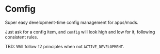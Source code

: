 # Comfig

Super easy development-time config management for apps/mods.

Just ask for a config item, and `comfig` will look high and low for it, following
consistent rules.

TBD: Will follow 12 principles when not `ACTIVE_DEVELOPMENT`.
 

